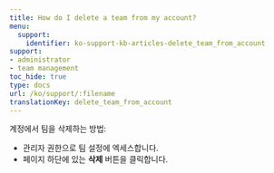 ```yaml
---
title: How do I delete a team from my account?
menu:
  support:
    identifier: ko-support-kb-articles-delete_team_from_account
support:
- administrator
- team management
toc_hide: true
type: docs
url: /ko/support/:filename
translationKey: delete_team_from_account
---
```

계정에서 팀을 삭제하는 방법:

- 관리자 권한으로 팀 설정에 엑세스합니다.
- 페이지 하단에 있는 **삭제** 버튼을 클릭합니다.

